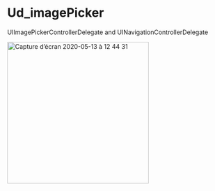 # Ud_imagePicker

UIImagePickerControllerDelegate and UINavigationControllerDelegate
 
<img width="325" alt="Capture d’écran 2020-05-13 à 12 44 31" src="https://user-images.githubusercontent.com/39524369/81803248-b0ba3080-9517-11ea-9400-e2c0bde7edd3.png">
